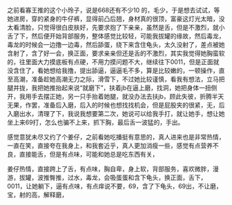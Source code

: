 之前看寡王推的这个小玲子，说是668还有不少10 的，毛少，于是想去试试，等她进房，穿的紧身的牛仔裤，显得前凸后翘，身材真的很顶，富豪这灯光太暗，没太看清脸，只觉得很白皮肤好，先要求抱了下亲亲，虽然是舌，但是不激烈，就小舌了下，然后便开始背部服务，整体感觉比较轻，可能我拔罐的缘故，然后毒龙，毒龙的时候会一边撸一边毒，然后舔蛋，绕下来含住龟头，太久没射了，差点被她含射了，含了好一会，换正面，要求亲亲但还是舌的不激烈，其实我觉得她胸蛮软的，往里面大力摸底板有点硬，不用力摸问题不大，继续往下0011，但是正面就没含住了，看她想给我撸，提出舔逼，逼逼毛不多，算是比较嫩的，一顿操作，直至高潮，准备趁她高潮无力之际，滑雪下，不过她比较谨慎，看我有想法，立马把腿并拢，我把她推抬起来说“就磨下”，扶着jb在逼上磨，找洞，她把身体一扭侧开，我用手去摆正她，另一只手抬着她腿，就没办法去扶jb，顾此失彼，折腾半天无果，作罢，准备后入磨，后入的时候也想找找机会，但是屁股夹的很紧，无，后入磨出水，清理了下，我说我想要第二次，她说可以给我手打，就让她手，想让她坐上来69打，怎么也骗不上来，抓下胸，最后舌一波猛的，手出。

感觉意犹未尽又约了个姜仔，之前看她吃播挺有意思的，真人进来也是非常热情，一直在笑，直接夸在我身上，和我套近乎，真人更加消瘦一些，感觉有点营养不良，直接能舌，但是有点味，可能和她总是吃东西有关，

姜仔热情，直接跨上了舌，有点味，胸自卑，身上软，背部服务，喜欢微胖，漫游，拔罐，波推臀推，过水，毒龙，会吸蛋蛋和含下龟头，换正面，舌下，0011，让她躺下，逼有点味，有点痒说不要，69，含了下龟头，69出，不让磨，宝，射的高，解释磨，